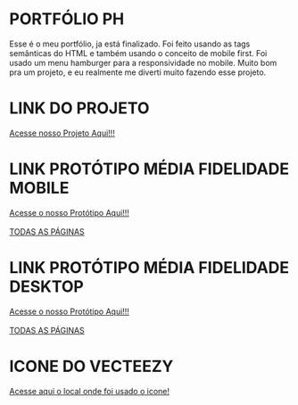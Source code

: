 # PORTFÓLIO PH
Esse é o meu portfólio, ja está finalizado. Foi feito usando as tags semânticas do HTML e também usando o conceito de mobile first. Foi usado um menu hamburger para a responsividade no mobile. Muito bom pra um projeto, e eu realmente me diverti muito fazendo esse projeto.

# LINK DO PROJETO
[Acesse nosso Projeto Aqui!!!](https://paulo19961944.github.io/Portfolio-PH/)

# LINK PROTÓTIPO MÉDIA FIDELIDADE MOBILE
[Acesse o nosso Protótipo Aqui!!!](https://www.figma.com/proto/9ApbeXjKCtFxoNcNDCEyEY/Portif%C3%B3lio?node-id=5-17&t=r7dOWTmB4ZacOFmN-1&scaling=scale-down&page-id=0%3A1&starting-point-node-id=5%3A17)<br></br>
[TODAS AS PÁGINAS](https://www.figma.com/design/9ApbeXjKCtFxoNcNDCEyEY/Portif%C3%B3lio?node-id=0%3A1&t=4e1GXJzCSQHo8ch5-1)

# LINK PROTÓTIPO MÉDIA FIDELIDADE DESKTOP
[Acesse o nosso Protótipo Aqui!!!](https://www.figma.com/proto/9ApbeXjKCtFxoNcNDCEyEY/Portif%C3%B3lio?node-id=60-3&t=uzkPaCJdHJ9alpg2-1&scaling=min-zoom&page-id=60%3A2&starting-point-node-id=60%3A3)<br></br>
[TODAS AS PÁGINAS](https://www.figma.com/design/9ApbeXjKCtFxoNcNDCEyEY/Portif%C3%B3lio?node-id=60%3A3&t=4e1GXJzCSQHo8ch5-1)

# ICONE DO VECTEEZY
[Acesse aqui o local onde foi usado o icone!](https://pt.vecteezy.com/)
